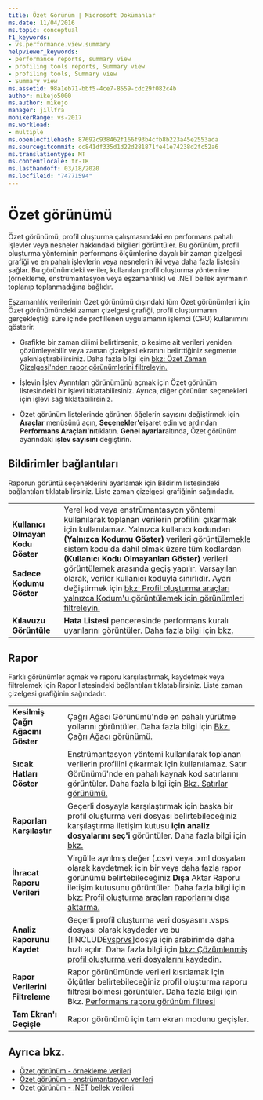 ```yaml
---
title: Özet Görünüm | Microsoft Dokümanlar
ms.date: 11/04/2016
ms.topic: conceptual
f1_keywords:
- vs.performance.view.summary
helpviewer_keywords:
- performance reports, summary view
- profiling tools reports, Summary view
- profiling tools, Summary view
- Summary view
ms.assetid: 98a1eb71-bbf5-4ce7-8559-cdc29f082c4b
author: mikejo5000
ms.author: mikejo
manager: jillfra
monikerRange: vs-2017
ms.workload:
- multiple
ms.openlocfilehash: 87692c938462f166f93b4cfb8b223a45e2553ada
ms.sourcegitcommit: cc841df335d1d22d281871fe41e74238d2fc52a6
ms.translationtype: MT
ms.contentlocale: tr-TR
ms.lasthandoff: 03/18/2020
ms.locfileid: "74771594"
---
```

# <a name="summary-view"></a>Özet görünümü
Özet görünümü, profil oluşturma çalışmasındaki en performans pahalı işlevler veya nesneler hakkındaki bilgileri görüntüler. Bu görünüm, profil oluşturma yönteminin performans ölçümlerine dayalı bir zaman çizelgesi grafiği ve en pahalı işlevlerin veya nesnelerin iki veya daha fazla listesini sağlar. Bu görünümdeki veriler, kullanılan profil oluşturma yöntemine (örnekleme, enstrümantasyon veya eşzamanlılık) ve .NET bellek ayırmanın toplanıp toplanmadığına bağlıdır.

 Eşzamanlılık verilerinin Özet görünümü dışındaki tüm Özet görünümleri için Özet görünümündeki zaman çizelgesi grafiği, profil oluşturmanın gerçekleştiği süre içinde profillenen uygulamanın işlemci (CPU) kullanımını gösterir.

- Grafikte bir zaman dilimi belirtirseniz, o kesime ait verileri yeniden çözümleyebilir veya zaman çizelgesi ekranını belirttiğiniz segmente yakınlaştırabilirsiniz. Daha fazla bilgi için [bkz: Özet Zaman Çizelgesi'nden rapor görünümlerini filtreleyin.](../profiling/how-to-filter-report-views-from-the-summary-timeline.md)

- İşlevin İşlev Ayrıntıları görünümünü açmak için Özet görünüm listesindeki bir işlevi tıklatabilirsiniz. Ayrıca, diğer görünüm seçenekleri için işlevi sağ tıklatabilirsiniz.

- Özet görünüm listelerinde görünen öğelerin sayısını değiştirmek için **Araçlar** menüsünü açın, **Seçenekler'e**işaret edin ve ardından **Performans Araçları'nı**tıklatın. **Genel ayarlar**altında, Özet görünüm ayarındaki **işlev sayısını** değiştirin.

## <a name="notifications-links"></a>Bildirimler bağlantıları
 Raporun görüntü seçeneklerini ayarlamak için Bildirim listesindeki bağlantıları tıklatabilirsiniz. Liste zaman çizelgesi grafiğinin sağındadır.

|||
|-|-|
|**Kullanıcı Olmayan Kodu Göster**<br /><br /> **Sadece Kodumu Göster**|Yerel kod veya enstrümantasyon yöntemi kullanılarak toplanan verilerin profilini çıkarmak için kullanılamaz. Yalnızca kullanıcı kodundan **(Yalnızca Kodumu Göster)** verileri görüntülemekle sistem kodu da dahil olmak üzere tüm kodlardan **(Kullanıcı Kodu Olmayanları Göster)** verileri görüntülemek arasında geçiş yapılır. Varsayılan olarak, veriler kullanıcı koduyla sınırlıdır. Ayarı değiştirmek için [bkz: Profil oluşturma araçları yalnızca Kodum'u görüntülemek için görünümleri filtreleyin.](../profiling/how-to-filter-profiling-tools-report-views-to-display-just-my-code.md)|
|**Kılavuzu Görüntüle**|**Hata Listesi** penceresinde performans kuralı uyarılarını görüntüler. Daha fazla bilgi için [bkz.](../profiling/using-performance-rules-to-analyze-data.md)|

## <a name="report"></a>Rapor
 Farklı görünümler açmak ve raporu karşılaştırmak, kaydetmek veya filtrelemek için Rapor listesindeki bağlantıları tıklatabilirsiniz. Liste zaman çizelgesi grafiğinin sağındadır.

| | |
|----------------------------| - |
| **Kesilmiş Çağrı Ağacını Göster** | Çağrı Ağacı Görünümü'nde en pahalı yürütme yollarını görüntüler. Daha fazla bilgi için [Bkz. Çağrı Ağacı görünümü.](../profiling/call-tree-view.md) |
| **Sıcak Hatları Göster** | Enstrümantasyon yöntemi kullanılarak toplanan verilerin profilini çıkarmak için kullanılamaz. Satır Görünümü'nde en pahalı kaynak kod satırlarını görüntüler. Daha fazla bilgi için [Bkz. Satırlar görünümü.](../profiling/lines-view.md) |
| **Raporları Karşılaştır** | Geçerli dosyayla karşılaştırmak için başka bir profil oluşturma veri dosyası belirtebileceğiniz karşılaştırma iletişim kutusu **için analiz dosyalarını seç'i** görüntüler. Daha fazla bilgi için [bkz.](../profiling/comparing-performance-data-files.md) |
| **İhracat Raporu Verileri** | Virgülle ayrılmış değer (.csv) veya .xml dosyaları olarak kaydetmek için bir veya daha fazla rapor görünümü belirtebileceğiniz **Dışa** Aktar Raporu iletişim kutusunu görüntüler. Daha fazla bilgi için [bkz: Profil oluşturma araçları raporlarını dışa aktarma.](/previous-versions/visualstudio/visual-studio-2010/ms182394\(v\=vs.100\)) |
| **Analiz Raporunu Kaydet** | Geçerli profil oluşturma veri dosyasını .vsps dosyası olarak kaydeder ve bu [!INCLUDE[vsprvs](../code-quality/includes/vsprvs_md.md)]dosya için arabirimde daha hızlı açılır. Daha fazla bilgi için [bkz: Çözümlenmiş profil oluşturma veri dosyalarını kaydedin.](/previous-versions/visualstudio/visual-studio-2010/bb763106\(v\=vs.100\)) |
| **Rapor Verilerini Filtreleme** | Rapor görünümünde verileri kısıtlamak için ölçütler belirtebileceğiniz profil oluşturma raporu filtresi bölmesi görüntüler. Daha fazla bilgi için Bkz. [Performans raporu görünüm filtresi](../profiling/performance-report-view-filter.md) |
| **Tam Ekran'ı Geçişle** | Rapor görünümü için tam ekran modunu geçişler. |

## <a name="see-also"></a>Ayrıca bkz.
- [Özet görünüm - örnekleme verileri](../profiling/summary-view-sampling-data.md)
- [Özet görünüm - enstrümantasyon verileri](../profiling/summary-view-instrumentation-data.md)
- [Özet görünüm - .NET bellek verileri](../profiling/summary-view-dotnet-memory-data.md)
